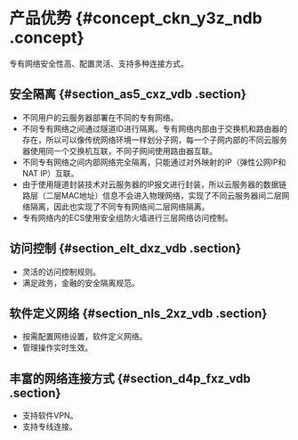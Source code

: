 # 产品优势 {#concept_ckn_y3z_ndb .concept}

专有网络安全性高、配置灵活、支持多种连接方式。

## 安全隔离 {#section_as5_cxz_vdb .section}

-   不同用户的云服务器部署在不同的专有网络。
-   不同专有网络之间通过隧道ID进行隔离。专有网络内部由于交换机和路由器的存在，所以可以像传统网络环境一样划分子网，每一个子网内部的不同云服务器使用同一个交换机互联，不同子网间使用路由器互联。
-   不同专有网络之间内部网络完全隔离，只能通过对外映射的IP（弹性公网IP和NAT IP）互联。
-   由于使用隧道封装技术对云服务器的IP报文进行封装，所以云服务器的数据链路层（二层MAC地址）信息不会进入物理网络，实现了不同云服务器间二层网络隔离，因此也实现了不同专有网络间二层网络隔离。
-   专有网络内的ECS使用安全组防火墙进行三层网络访问控制。

## 访问控制 {#section_elt_dxz_vdb .section}

-   灵活的访问控制规则。
-   满足政务，金融的安全隔离规范。

## 软件定义网络 {#section_nls_2xz_vdb .section}

-   按需配置网络设置，软件定义网络。
-   管理操作实时生效。

## 丰富的网络连接方式 {#section_d4p_fxz_vdb .section}

-   支持软件VPN。
-   支持专线连接。

